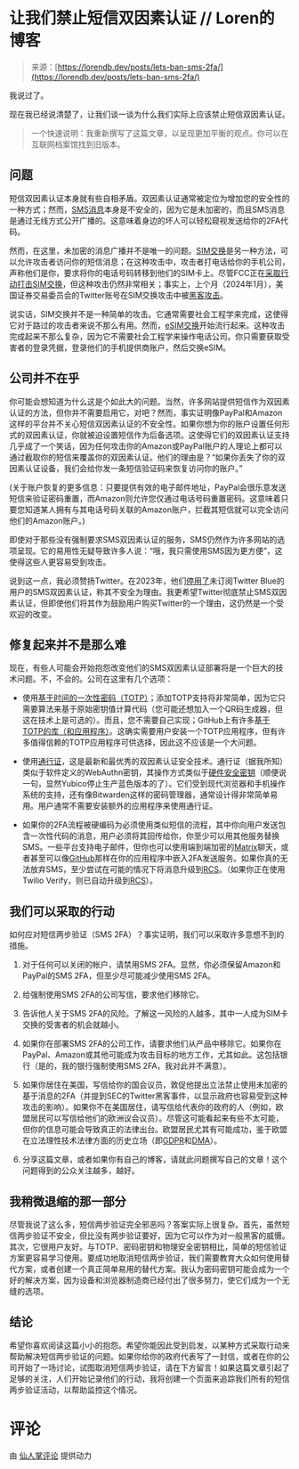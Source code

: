 <!--yml

分类：未分类

日期：2024-05-29 13:24:18

-->

# 让我们禁止短信双因素认证 // Loren的博客

> 来源：[https://lorendb.dev/posts/lets-ban-sms-2fa/](https://lorendb.dev/posts/lets-ban-sms-2fa/)

我说过了。

现在我已经说清楚了，让我们谈一谈为什么我们实际上应该禁止短信双因素认证。

> 一个快速说明：我重新撰写了这篇文章，以呈现更加平衡的观点。你可以在互联网档案馆找到旧版本。

## 问题

短信双因素认证本身就有些自相矛盾。双因素认证通常被定位为增加您的安全性的一种方式；然而，[SMS消息](https://en.wikipedia.org/wiki/SMS)本身是不安全的，因为它是未加密的，而且SMS消息是通过无线方式公开广播的。这意味着身边的坏人可以轻松窥视发送给你的2FA代码。

然而，在这里，未加密的消息广播并不是唯一的问题。[SIM交换](https://en.wikipedia.org/wiki/SIM_swap_scam)是另一种方法，可以允许攻击者访问你的短信消息；在这种攻击中，攻击者打电话给你的手机公司，声称他们是你，要求将你的电话号码转移到他们的SIM卡上。尽管FCC正在[采取行动打击SIM交换](https://www.theverge.com/2023/7/11/23791183/fcc-sim-swapping-port-out-phone-hijacking-security-protection)，但这种攻击仍然非常相关；事实上，上个月（2024年1月），美国证券交易委员会的Twitter账号在SIM交换攻击中被[黑客攻击](https://www.techradar.com/pro/sec-reveals-how-its-twitter-account-was-hacked-and-its-rather-embarrassing)。

说实话，SIM交换并不是一种简单的攻击。它通常需要社会工程学来完成，这使得它对于路过的攻击者来说不那么有用。然而，[eSIM交换](https://www.bleepingcomputer.com/news/security/sim-swappers-hijacking-phone-numbers-in-esim-attacks/)开始流行起来。这种攻击完成起来不那么复杂，因为它不需要社会工程学来操作电话公司。你只需要获取受害者的登录凭据，登录他们的手机提供商账户，然后交换eSIM。

## 公司并不在乎

你可能会想知道为什么这是个如此大的问题。当然，许多网站提供短信作为双因素认证的方法，但你并不需要启用它，对吧？然而，事实证明像PayPal和Amazon这样的平台并不关心短信双因素认证的不安全性。如果你想为你的账户设置任何形式的双因素认证，你就被迫设置短信作为后备选项。这使得它们的双因素认证支持几乎成了一个笑话，因为任何攻击你的Amazon或PayPal账户的人理论上都可以通过截取你的短信来覆盖你的双因素认证。他们的理由是？“如果你丢失了你的双因素认证设备，我们会给你发一条短信验证码来恢复访问你的账户。”

(关于账户恢复的更多信息：只要提供有效的电子邮件地址，PayPal会很乐意发送短信来验证密码重置，而Amazon则允许您仅通过电话号码重置密码。这意味着只要您知道某人拥有与其电话号码关联的Amazon账户，拦截其短信就可以完全访问他们的Amazon账户。)

即使对于那些没有强制要求SMS双因素认证的服务，SMS仍然作为许多网站的选项呈现。它的易用性无疑导致许多人说：“哦，我只需使用SMS因为更方便”，这使得这些人更容易受到攻击。

说到这一点，我必须赞扬Twitter。在2023年，他们[停用了](https://blog.twitter.com/en_us/topics/product/2023/an-update-on-two-factor-authentication-using-sms-on-twitter)未订阅Twitter Blue的用户的SMS双因素认证，称其不安全为理由。我更希望Twitter彻底禁止SMS双因素认证，但即使他们将其作为鼓励用户购买Twitter的一个理由，这仍然是一个受欢迎的改变。

## 修复起来并不是那么难

现在，有些人可能会开始抱怨改变他们的SMS双因素认证部署将是一个巨大的技术问题。不，不会的。公司在这里有几个选项：

+   使用[基于时间的一次性密码（TOTP）](https://en.wikipedia.org/wiki/Time-based_one-time_password)；添加TOTP支持将非常简单，因为它只需要算法来基于原始密钥值计算代码（您可能还想加入一个QR码生成器，但这在技术上是可选的）。而且，您不需要自己实现；GitHub上有许多[基于TOTP的库（和应用程序）](https://github.com/topics/totp-generator)。这确实需要用户安装一个TOTP应用程序，但有许多值得信赖的TOTP应用程序可供选择，因此这不应该是一个大问题。

+   使用[通行证](https://www.passkeys.com)，这是最新和最优秀的双因素认证安全技术。通行证（据我所知）类似于软件定义的WebAuthn密钥，其操作方式类似于[硬件安全密钥](https://www.yubico.com/product/security-key-series/security-key-c-nfc-by-yubico-black/)（顺便说一句，显然Yubico停止生产蓝色版本的了）。它们受到现代浏览器和手机操作系统的支持，还有像Bitwarden这样的密码管理器，通常设计得非常简单易用。用户通常不需要安装额外的应用程序来使用通行证。

+   如果你的2FA流程被硬编码为必须使用类似短信的流程，其中你向用户发送包含一次性代码的消息，用户必须将其回传给你，你至少可以用其他服务替换SMS。一些平台支持电子邮件，但你也可以使用端到端加密的[Matrix](https://matrix.org)聊天，或者甚至可以像[GitHub](https://github.blog/2022-01-25-secure-your-github-account-github-mobile-2fa/)那样在你的应用程序中嵌入2FA发送服务。如果你真的无法放弃SMS，至少尝试在可能的情况下将消息升级到[RCS](https://en.wikipedia.org/wiki/Rich_Communication_Services)。（如果你正在使用Twilio Verify，则已自动升级到[RCS](https://www.twilio.com/docs/verify/rcs)）。

## 我们可以采取的行动

如何应对短信两步验证（SMS 2FA）？事实证明，我们可以采取许多意想不到的措施。

1.  对于任何可以关闭的帐户，请禁用SMS 2FA。显然，你必须保留Amazon和PayPal的SMS 2FA，但至少尽可能减少使用SMS 2FA。

1.  给强制使用SMS 2FA的公司写信，要求他们移除它。

1.  告诉他人关于SMS 2FA的风险。了解这一风险的人越多，其中一人成为SIM卡交换的受害者的机会就越小。

1.  如果你在部署SMS 2FA的公司工作，请要求他们从产品中移除它。如果你在PayPal、Amazon或其他可能成为攻击目标的地方工作，尤其如此。这包括银行（是的，我的银行强制使用SMS 2FA，我对此并不满意）。

1.  如果你居住在美国，写信给你的国会议员，敦促他提出立法禁止使用未加密的基于消息的2FA（并提到SEC的Twitter黑客事件，以显示政府也容易受到这种攻击的影响）。如果你不在美国居住，请写信给代表你的政府的人（例如，欧盟居民可以写信给他们的欧洲议会议员）。尽管这可能看起来有些不太可能，但你的信息可能会导致真正的法律出台。欧盟居民尤其有可能成功，鉴于欧盟在立法理性技术法律方面的历史立场（即[GDPR](https://en.wikipedia.org/wiki/General_Data_Protection_Regulation)和[DMA](https://en.wikipedia.org/wiki/Digital_Markets_Act)）。

1.  分享这篇文章，或者如果你有自己的博客，请就此问题撰写自己的文章！这个问题得到的公众关注越多，越好。

## 我稍微退缩的那一部分

尽管我说了这么多，短信两步验证完全邪恶吗？答案实际上很复杂。首先，虽然短信两步验证不安全，但比没有两步验证要好，因为它可以作为对一般黑客的威慑。其次，它很用户友好。与TOTP、密码密钥和物理安全密钥相比，简单的短信验证方案更容易学习使用。要成功地取消短信两步验证，我们需要教育大众如何使用替代方案，或者创建一个真正简单易用的替代方案。我认为密码密钥可能会成为一个好的解决方案，因为设备和浏览器制造商已经付出了很多努力，使它们成为一个无缝的选项。

## 结论

希望你喜欢阅读这篇小小的抱怨。希望你能因此受到启发，以某种方式采取行动来帮助解决短信两步验证的问题。如果你给你的政府代表写了一封信，或者在你的公司开始了一场讨论，试图取消短信两步验证，请在下方留言！如果这篇文章引起了足够的关注，人们开始记录他们的行动，我将创建一个页面来追踪我们所有的短信两步验证活动，以帮助监控这个情况。

# 评论

由 [仙人掌评论](https://cactus.chat) 提供动力
